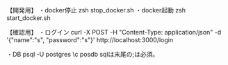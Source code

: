 【開発用】
・docker停止
zsh stop_docker.sh
・docker起動
zsh start_docker.sh

【確認用】
・ログイン
curl -X POST -H "Content-Type: application/json" -d '{"name":"s", "password":"s"}' http://localhost:3000/login

・DB
psql -U postgres
\c posdb
sqlは末尾の;は必須。
